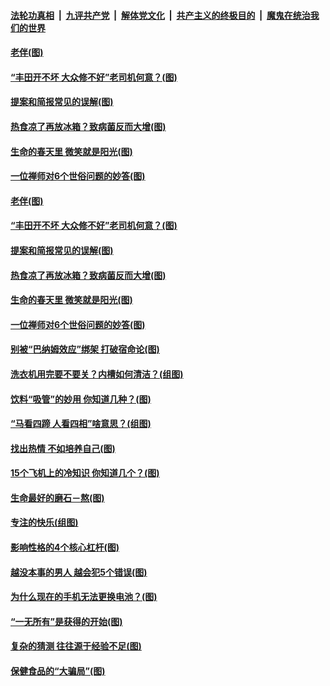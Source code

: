 

####  [法轮功真相](../../../../basic/blob/master/README.md?t=04141302) &nbsp;|&nbsp; [九评共产党](../../../../9ping.md/blob/master/README.md?t=04141302) &nbsp;|&nbsp; [解体党文化](../../../../jtdwh.md/blob/master/README.md?t=04141302)  &nbsp;|&nbsp; [共产主义的终极目的](../../../../gczydzjmd.md/blob/master/README.md?t=04141302) &nbsp;|&nbsp; [魔鬼在统治我们的世界](../../../../mgztzwmdsj.md/blob/master/README.md?t=04141302) 

#### [老伴(图)](../pages/p8/967954.md?t=04141302) 

#### [“丰田开不坏 大众修不好”老司机何意？(图)](../pages/p8/968633.md?t=04141302) 

#### [提案和简报常见的误解(图)](../pages/p8/968618.md?t=04141302) 

#### [热食凉了再放冰箱？致病菌反而大增(图)](../pages/p8/968583.md?t=04141302) 

#### [生命的春天里 微笑就是阳光(图)](../pages/p8/968158.md?t=04141302) 

#### [一位禅师对6个世俗问题的妙答(图)](../pages/p8/967960.md?t=04141302) 

#### [老伴(图)](../pages/p8/967954.md?t=04141302) 

#### [“丰田开不坏 大众修不好”老司机何意？(图)](../pages/p8/968633.md?t=04141302) 

#### [提案和简报常见的误解(图)](../pages/p8/968618.md?t=04141302) 

#### [热食凉了再放冰箱？致病菌反而大增(图)](../pages/p8/968583.md?t=04141302) 

#### [生命的春天里 微笑就是阳光(图)](../pages/p8/968158.md?t=04141302) 

#### [一位禅师对6个世俗问题的妙答(图)](../pages/p8/967960.md?t=04141302) 

#### [别被“巴纳姆效应”绑架 打破宿命论(图)](../pages/p8/968513.md?t=04141302) 

#### [洗衣机用完要不要关？内槽如何清洁？(组图)](../pages/p8/968140.md?t=04141302) 

#### [饮料“吸管”的妙用 你知道几种？(图)](../pages/p8/968415.md?t=04141302) 

#### [“马看四蹄 人看四相”啥意思？(组图)](../pages/p8/968423.md?t=04141302) 

#### [找出热情 不如培养自己(图)](../pages/p8/968420.md?t=04141302) 

#### [15个飞机上的冷知识 你知道几个？(图)](../pages/p8/968138.md?t=04141302) 

#### [生命最好的磨石－熬(图)](../pages/p8/968154.md?t=04141302) 

#### [专注的快乐(组图)](../pages/p8/968326.md?t=04141302) 

#### [影响性格的4个核心杠杆(图)](../pages/p8/968323.md?t=04141302) 

#### [越没本事的男人 越会犯5个错误(图)](../pages/p8/967963.md?t=04141302) 

#### [为什么现在的手机无法更换电池？(图)](../pages/p8/968283.md?t=04141302) 

#### [“一无所有”是获得的开始(图)](../pages/p8/968152.md?t=04141302) 

#### [复杂的猜测 往往源于经验不足(图)](../pages/p8/968221.md?t=04141302) 

#### [保健食品的“大骗局”(图)](../pages/p8/968179.md?t=04141302) 

